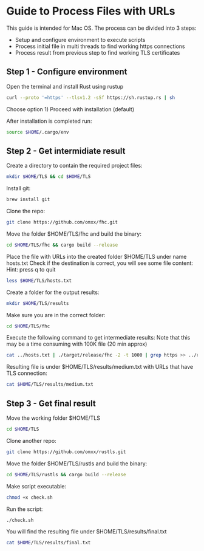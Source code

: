# Guide to Process Files with URLs

This guide is intended for Mac OS.
The process can be divided into 3 steps:

- Setup and configure environment to execute scripts
- Process initial file in multi threads to find working https connections
- Process result from previous step to find working TLS certificates

## Step 1 - Configure environment

Open the terminal and install Rust using rustup

```sh
curl --proto '=https' --tlsv1.2 -sSf https://sh.rustup.rs | sh
```

Choose option 1) Proceed with installation (default)

After installation is completed run:

```sh
source $HOME/.cargo/env
```

## Step 2 - Get intermidiate result

Create a directory to contain the required project files:

```sh
mkdir $HOME/TLS && cd $HOME/TLS
```

Install git:

```sh
brew install git
```

Clone the repo:

```sh
git clone https://github.com/omxx/fhc.git
```

Move the folder $HOME/TLS/fhc and build the binary:

```sh
cd $HOME/TLS/fhc && cargo build --release
```

Place the file with URLs into the created folder $HOME/TLS under name hosts.txt
Check if the destination is correct, you will see some file content:
Hint: press q to quit

```sh
less $HOME/TLS/hosts.txt
```

Create a folder for the output results:

```sh
mkdir $HOME/TLS/results
```

Make sure you are in the correct folder:

```sh
cd $HOME/TLS/fhc
```

Execute the following command to get intermediate results:
Note that this may be a time consuming with 100K file (20 min approx)

```sh
cat ../hosts.txt | ./target/release/fhc -2 -t 1000 | grep https >> ../results/medium.txt
```

Resulting file is under $HOME/TLS/results/medium.txt with URLs that have TLS connection:

```sh
cat $HOME/TLS/results/medium.txt
```

## Step 3 - Get final result

Move the working folder $HOME/TLS

```sh
cd $HOME/TLS
```

Clone another repo:

```sh
git clone https://github.com/omxx/rustls.git
```

Move the folder $HOME/TLS/rustls and build the binary:

```sh
cd $HOME/TLS/rustls && cargo build --release
```

Make script executable:

```sh
chmod +x check.sh
```

Run the script:

```sh
./check.sh
```

You will find the resulting file under $HOME/TLS/results/final.txt

```sh
cat $HOME/TLS/results/final.txt
```

